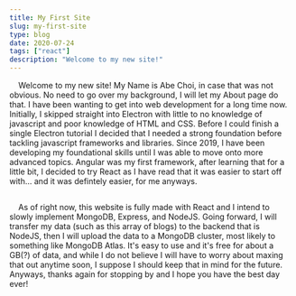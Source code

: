 ```yaml
---
title: My First Site
slug: my-first-site
type: blog
date: 2020-07-24
tags: ["react"]
description: "Welcome to my new site!"
---
```


&nbsp;&nbsp;&nbsp;&nbsp;Welcome to my new site! My Name is Abe Choi, in case that was not obvious. No need to go over my background, I will let my About page do that. I have been wanting to get into web development for a long time now. Initially, I skipped straight into Electron with little to no knowledge of javascript and poor knowledge of HTML and CSS. Before I could finish a single Electron tutorial I decided that I needed a strong foundation before tackling javascript frameworks and libraries. Since 2019, I have been developing my foundational skills until I was able to move onto more advanced topics. Angular was my first framework, after learning that for a little bit, I decided to try React as I have read that it was easier to start off with... and it was defintely easier, for me anyways.

##

&nbsp;&nbsp;&nbsp;&nbsp;As of right now, this website is fully made with React and I intend to slowly implement MongoDB, Express, and NodeJS. Going forward, I will transfer my data (such as this array of blogs) to the backend that is NodeJS, then I will upload the data to a MongoDB cluster, most likely to something like MongoDB Atlas. It's easy to use and it's free for about a GB(?) of data, and while I do not believe I will have to worry about maxing that out anytime soon, I suppose I should keep that in mind for the future. Anyways, thanks again for stopping by and I hope you have the best day ever!
